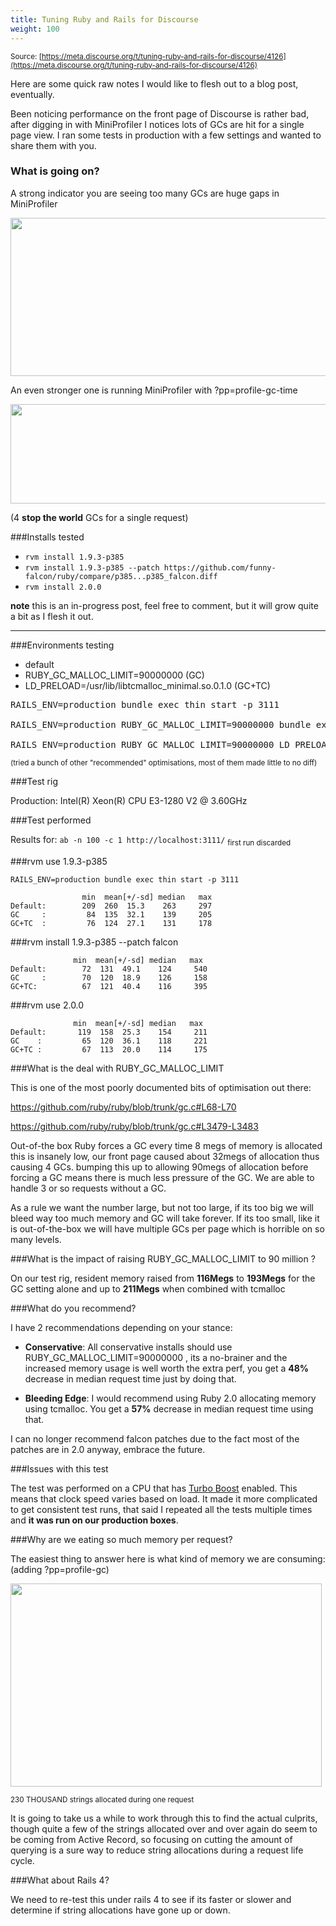 ```yaml
---
title: Tuning Ruby and Rails for Discourse
weight: 100
---
```


<small class="documentation-source">Source: [https://meta.discourse.org/t/tuning-ruby-and-rails-for-discourse/4126](https://meta.discourse.org/t/tuning-ruby-and-rails-for-discourse/4126)</small>

Here are some quick raw notes I would like to flesh out to a blog post, eventually. 

Been noticing performance on the front page of Discourse is rather bad, after digging in with MiniProfiler I notices lots of GCs are hit for a single page view. I ran some tests in production with a few settings and wanted to share them with you. 

### What is going on? 

A strong indicator you are seeing too many GCs are huge gaps in MiniProfiler

<img src="//discourse-meta.s3-us-west-1.amazonaws.com/original/1X/6a23499a439f3ea21b5e9c5a73e589bc011edd09" width="543" height="253">

An even stronger one is running MiniProfiler with ?pp=profile-gc-time

<img src="//discourse-meta.s3-us-west-1.amazonaws.com/original/1X/f290e1fd20becdc64c6f626a3f160d4d6257d7aa" width="690" height="159">

(4 **stop the world** GCs for a single request) 

###Installs tested


- `rvm install 1.9.3-p385`
- `rvm install 1.9.3-p385 --patch https://github.com/funny-falcon/ruby/compare/p385...p385_falcon.diff` 
- `rvm install 2.0.0`

**note** this is an in-progress post, feel free to comment, but it will grow quite a bit as I flesh it out. 

--- 

###Environments testing

- default 
- RUBY_GC_MALLOC_LIMIT=90000000 (GC)
- LD_PRELOAD=/usr/lib/libtcmalloc_minimal.so.0.1.0 (GC+TC)

<pre>
RAILS_ENV=production bundle exec thin start -p 3111

RAILS_ENV=production RUBY_GC_MALLOC_LIMIT=90000000 bundle exec thin start -p 3111

RAILS_ENV=production RUBY_GC_MALLOC_LIMIT=90000000 LD_PRELOAD=/usr/lib/libtcmalloc_minimal.so.0.1.0 bundle exec thin start -p 3111
</pre>

<sub>(tried a bunch of other "recommended" optimisations, most of them made little to no diff) </sub>

###Test rig

Production:  Intel(R) Xeon(R) CPU E3-1280 V2 @ 3.60GHz

###Test performed

Results for: `ab -n 100 -c 1 http://localhost:3111/`
<sub>first run discarded</sub>


###rvm use 1.9.3-p385

```
RAILS_ENV=production bundle exec thin start -p 3111

                min  mean[+/-sd] median   max
Default:        209  260  15.3    263     297
GC     :         84  135  32.1    139     205
GC+TC  :         76  124  27.1    131     178
```

###rvm install 1.9.3-p385 --patch falcon

```
              min  mean[+/-sd] median   max
Default:        72  131  49.1    124     540
GC     :        70  120  18.9    126     158
GC+TC:          67  121  40.4    116     395

```

###rvm use 2.0.0

```
              min  mean[+/-sd] median   max
Default:       119  158  25.3    154     211
GC    :         65  120  36.1    118     221
GC+TC :         67  113  20.0    114     175

```

###What is the deal with RUBY_GC_MALLOC_LIMIT

This is one of the most poorly documented bits of optimisation out there: 

https://github.com/ruby/ruby/blob/trunk/gc.c#L68-L70

https://github.com/ruby/ruby/blob/trunk/gc.c#L3479-L3483

Out-of-the box Ruby forces a GC every time 8 megs of memory is allocated this is insanely low, our front page caused about 32megs of allocation thus causing 4 GCs. bumping this up to allowing 90megs of allocation before forcing a GC means there is much less pressure of the GC. We are able to handle 3 or so requests without a GC.

As a rule we want the number large, but not too large, if its too big we will bleed way too much memory and GC will take forever. If its too small, like it is out-of-the-box we will have multiple GCs per page which is horrible on so many levels.

###What is the impact of raising RUBY_GC_MALLOC_LIMIT to 90 million ? 

On our test rig, resident memory raised from **116Megs**  to **193Megs** for the GC setting alone and up to **211Megs** when combined with tcmalloc

###What do you recommend?

I have 2 recommendations depending on your stance:

- **Conservative**: All conservative installs should use  RUBY_GC_MALLOC_LIMIT=90000000 , its a no-brainer and the increased memory usage is well worth the extra perf, you get a **48%** decrease in median request time just by doing that. 

- **Bleeding Edge**: I would recommend using Ruby 2.0 allocating memory using tcmalloc. You get a **57%** decrease in median request time using that. 

I can no longer recommend falcon patches due to the fact most of the patches are in 2.0 anyway, embrace the future. 

###Issues with this test 

The test was performed on a CPU that has [Turbo Boost][1] enabled. This means that clock speed varies based on load. It made it more complicated to get consistent test runs, that said I repeated all the tests multiple times and **it was run on our production boxes**. 

###Why are we eating so much memory per request? 

The easiest thing to answer here is what kind of memory we are consuming: (adding ?pp=profile-gc)

<img src="//discourse-meta.s3-us-west-1.amazonaws.com/original/1X/78220269ef8888a5dd756d3f6f8c1bbbff3abb81" width="498" height="325">

<sub>230 THOUSAND strings allocated during one request</sub>

It is going to take us a while to work through this to find the actual culprits, though quite a few of the strings allocated over and over again do seem to be coming from Active Record, so focusing on cutting the amount of querying is a sure way to reduce string allocations during a request life cycle. 

###What about Rails 4? 

We need to re-test this under rails 4 to see if its faster or slower and determine if string allocations have gone up or down. 

 
  [1]: http://en.wikipedia.org/wiki/Intel_Turbo_Boost
